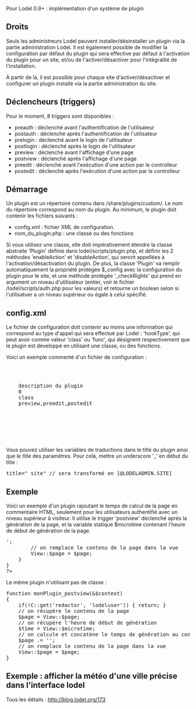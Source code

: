 Pour Lodel 0.9+ : implémentation d'un système de plugin

Droits
------


Seuls les administreurs Lodel peuvent installer/désinstaller un plugin via la partie administration Lodel. Il est également possible de modifier la configuration par défaut du plugin qui sera effective par défaut à l'activation du plugin pour un site, et/ou de l'activer/désactiver pour l'intégralité de l'installation.

À partir de là, il est possible pour chaque site d'activer/désactiver et configurer un plugin installé via la partie administration du site.


Déclencheurs (triggers)
-----------------------

Pour le moment, 8 triggers sont disponibles :
* preauth : déclenché avant l'authentification de l'utilisateur
* postauth : déclenché après l'authentification de l'utilisateur
* prelogin : déclenché avant le login de l'utilisateur
* postlogin : déclenché après le login de l'utilisateur
* preview : déclenché avant l'affichage d'une page
* postview : déclenché après l'affichage d'une page
* preedit : déclenché avant l'exécution d'une action par le controlleur
* postedit : déclenché après l'exécution d'une action par le controlleur


Démarrage
---------

Un plugin est un répertoire contenu dans /share/plugins/custom/.
Le nom du répertoire correspond au nom du plugin.
Au minimum, le plugin doit contenir les fichiers suivants :
* config.xml : fichier XML de configuration.
* nom_du_plugin.php : une classe ou des fonctions

Si vous utilisez une classe, elle doit impérativement étendre la classe abstraite 'Plugin' définie dans lodel/scripts/plugin.php, et définir les 2 méthodes 'enableAction' et 'disableAction', qui seront appellées à l'activation/désactivation du plugin.
De plus, la classe 'Plugin' va remplir automatiquement la propriété protégée $_config avec la configuration du plugin pour le site, et une méthode protégée '_checkRights' qui prend en argument un niveau d'utilisateur (entier, voir le fichier /lodel/scripts/auth.php pour les valeurs) et retourne un boolean selon si l'utilisatuer a un niveau supérieur ou égale à celui spécifié.


config.xml
----------

Le fichier de configuration doit contenir au moins une information qui correspond au type d'appel qui sera effectué par Lodel : 'hookType', qui peut avoir comme valeur 'class' ou 'func', qui désignent respectivement que le plugin est développé en utilisant une classe, ou des fonctions.

Voici un exemple commenté d'un fichier de configuration :

<pre>
<?xml version="1.0" encoding="utf-8" ?>
<LodelPlugin>
	<title>nom du plugin</title>
	<description>description du plugin</description>
	<sql>0</sql> <!-- mettre à 1 si le plugin ajoute une table dans la base de données. 
                          Attention, dans ce cas il faut qu'un fichier dao.php soit présents dans le répertoire du plugin, et contienne la déclaration des champs de la table. 
                          Voir les fichiers contenus dans /lodel/scripts/dao/ pour des exemples. -->
	<hookType>class</hookType> <!-- type d'appel, peut valoir func ou class -->
	<triggers>preview,preedit,postedit</triggers> <!-- liste des triggers utilisés par le plugin. 
                          Il faut définir, pour chaque trigger, la fonction/méthode correspondante qui sera appellée par Lodel -->
	<parameters> <!-- liste des paramètres de configuration du plugin -->
        <!-- attributs : name (nom du champ), 
                         title (nom affiché dans l'interface), 
                         type (type du champ, doit correspondre à un type connu de Lodel), 
                         defaultValue (correspond à la valeur par défaut du paramètre), 
                         allowedValues (valeurs autorisées), 
                         required (indique si le paramètre est obligatoire) -->
		<param name="authorized_tags" title="Balises HTML autorisées" type="text" defaultValue="em,strong,h1,h2,h3,sup,span,a" allowedValues="" required="true"/>
		<param name="userrights" title="Droits utilisateurs" type="select" allowedValues="20,30,40,128" defaultValue="40" required="true"/>
	</parameters>
</LodelPlugin>
</pre>


Vous pouvez utiliser les variables de traductions dans le title du plugin ainsi que le title des paramètres. Pour celà, mettre un underscore '_' en début du title :
<pre>
title="_site" // sera transformé en [@LODELADMIN.SITE]
</pre>

Exemple
-------

Voici un exemple d'un plugin rajoutant le temps de calcul de la page en commentaire HTML, seulement pour les utilisateurs authentifié avec un niveau supérieur à visiteur. Il utilise le trigger 'postview' déclenché après la génération de la page, et la variable statique $microtime contenant l'heure de début de génération de la page.

<pre>
<?php
// ma classe doit absolument étendre la classe de base 'Plugins'
class monPlugin extends Plugins
{
    // pas besoin d'initialiser quoique ce soit à l'activation/désactivation du plugin
    // il faut toutefois les déclarer pour respecter la cohérence avec la classe parente
    public function enableAction(&$context, &$error) {}
    public function disableAction(&$context, &$error) {}

    public function postview(&$context)
    {
        if(!parent::_checkRights(LEVEL_REDACTOR)) { return; }
        // on récupère le contenu de la page
        $page = View::$page;
        // on récupère l'heure de début de génération
        $time = View::$microtime;
        // on calcule et concatène le temps de génération au contenu de la page
        $page .= '<!-- Page generated in '.round(microtime(true) - $time, 6).'s -->';
        // on remplace le contenu de la page dans la vue
        View::$page = $page;
    }
}
?>
</pre>


Le même plugin n'utilisant pas de classe :

<pre>
function monPlugin_postview(&$context)
{
    if(!C::get('redactor', 'lodeluser')) { return; }
    // on récupère le contenu de la page
    $page = View::$page;
    // on récupère l'heure de début de génération
    $time = View::$microtime;
    // on calcule et concatène le temps de génération au contenu de la page
    $page .= '<!-- Page generated in '.round(microtime(true) - $time, 6).'s -->';
    // on remplace le contenu de la page dans la vue
    View::$page = $page;    
}
</pre>

Exemple : afficher la météo d'une ville précise dans l'interface lodel
----------------------------------------------------------------------

Tous les détails : <http://blog.lodel.org/173>
